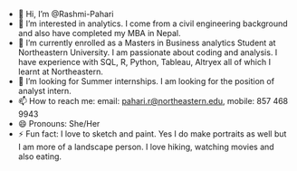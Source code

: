 - 👋 Hi, I’m @Rashmi-Pahari
- 👀 I’m interested in analytics. I come from a civil engineering background and also have completed my MBA in Nepal.
- 🌱 I’m currently enrolled as a Masters in Business analytics Student at Northeastern University. I am passionate about coding and analysis. I have experience with SQL, R, Python, Tableau, Altryex all of which I learnt at Northeastern. 
- 💞️ I’m looking for Summer internships. I am looking for the position of analyst intern.
- 📫 How to reach me: email: pahari.r@northeastern.edu, mobile: 857 468 9943
- 😄 Pronouns: She/Her
- ⚡ Fun fact: I love to sketch and paint. Yes I do make portraits as well but I am more of a landscape person. I love hiking, watching movies and also eating.

<!---
Rashmi-Pahari/Rashmi-Pahari is a ✨ special ✨ repository because its `README.md` (this file) appears on your GitHub profile.
You can click the Preview link to take a look at your changes.
--->
